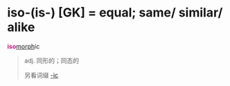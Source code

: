 # iso-(is-) [GK] = equal; same/ similar/ alike

<b style="color: #C71585;">iso</b>[morph](_morph_.md)ic
> adj. 同形的；同态的
>
> 另看词缀 [-ic](-ic.md)